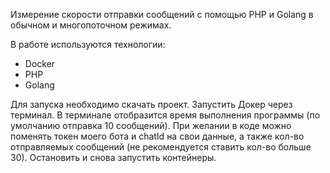 Измерение скорости отправки сообщений с помощью PHP и Golang в обычном и многопоточном режимах.

В работе используются технологии:
  - Docker
  - PHP
  - Golang

Для запуска необходимо скачать проект. Запустить Докер через терминал. В терминале отобразится время выполнения программы (по умолчанию отправка 10 сообщений).
При желании в коде можно поменять токен моего бота и chatId на свои данные, а также кол-во отправляемых сообщений (не рекомендуется ставить кол-во больше 30). Остановить и снова запустить контейнеры.
